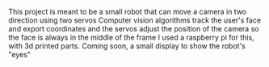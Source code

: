 This project is meant to be a small robot that can move a camera in two direction using two servos
Computer vision algorithms track the user's face and export coordinates and the servos adjust the position of the camera so the face is always in the middle of the frame
I used a raspberry pi for this, with 3d printed parts.
Coming soon, a small display to show the robot's "eyes"
